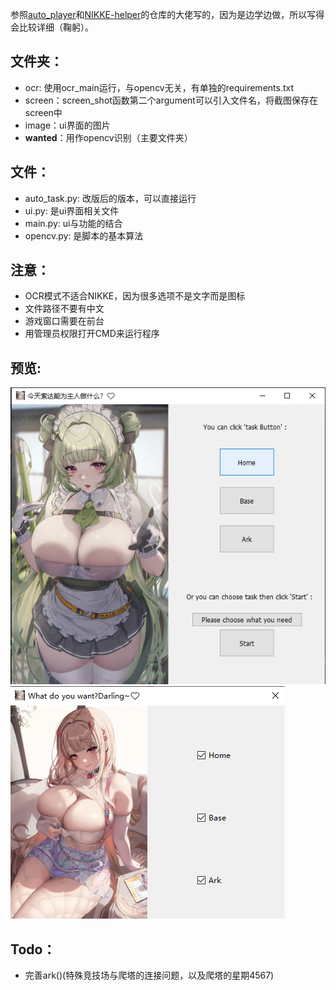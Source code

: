 参照[auto_player](https://github.com/anywhere2go/auto_player)和[NIKKE-helper](https://github.com/gdxxp/NIKKE-helper/tree/main)的仓库的大佬写的，因为是边学边做，所以写得会比较详细（鞠躬）。


## 文件夹：
- ocr: 使用ocr_main运行，与opencv无关，有单独的requirements.txt
- screen：screen_shot函数第二个argument可以引入文件名，将截图保存在screen中
- image：ui界面的图片
- **wanted**：用作opencv识别（主要文件夹）

## 文件：
- auto_task.py: 改版后的版本，可以直接运行
- ui.py: 是ui界面相关文件
- main.py: ui与功能的结合
- opencv.py: 是脚本的基本算法

## 注意：
- OCR模式不适合NIKKE，因为很多选项不是文字而是图标
- 文件路径不要有中文
- 游戏窗口需要在前台
- 用管理员权限打开CMD来运行程序

## 预览:
![预览1](./image/example_1.png)
![预览2](./image/example_2.png)

## Todo：
- 完善ark()(特殊竞技场与爬塔的连接问题，以及爬塔的星期4567)